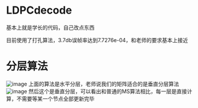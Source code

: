 # LDPCdecode
基本上就是学长的代码，自己改点东西

目前使用了打孔算法，3.7db误帧率达到7.7276e-04，和老师的要求基本上接近

# 分层算法

![image](https://user-images.githubusercontent.com/69625023/140442698-309cedd4-0353-4e24-af18-b6ac67a51e2f.png)
上面的算法是水平分层，老师说我们的矩阵适合的是垂直分层算法
![image](https://user-images.githubusercontent.com/69625023/140531619-c8730ca2-2c7d-48b7-84d2-54ca96afff4a.png)
然后这个是垂直分层，可以看出和普通的MS算法相比，每一层是直接计算，不需要等某一个节点全部更新完毕
